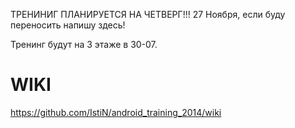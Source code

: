 ТРЕНИНИГ ПЛАНИРУЕТСЯ НА 
ЧЕТВЕРГ!!! 27 Ноября, 
если буду переносить напишу здесь!


Тренинг будут на 3 этаже в 30-07.


WIKI
=====================


https://github.com/IstiN/android_training_2014/wiki

